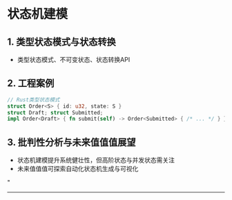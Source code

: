 ﻿# 状态机建模

## 1. 类型状态模式与状态转换

- 类型状态模式、不可变状态、状态转换API

## 2. 工程案例

```rust
// Rust类型状态模式
struct Order<S> { id: u32, state: S }
struct Draft; struct Submitted;
impl Order<Draft> { fn submit(self) -> Order<Submitted> { /* ... */ } }
```

## 3. 批判性分析与未来值值值展望

- 状态机建模提升系统健壮性，但高阶状态与并发状态需关注
- 未来值值值可探索自动化状态机生成与可视化

"

---
